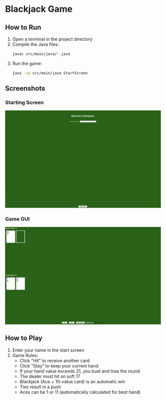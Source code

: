 # Blackjack Game

## How to Run

1. Open a terminal in the project directory
2. Compile the Java files:
   ```bash
   javac src/main/java/*.java
   ```
3. Run the game:
   ```bash
   java -cp src/main/java StartScreen
   ```

## Screenshots

### Starting Screen
![Starting Screen](assets/screenshots/start_screen.png)

### Game GUI
![Game GUI](assets/screenshots/game_gui.png)

## How to Play

1. Enter your name in the start screen
2. Game Rules:
   - Click "Hit" to receive another card
   - Click "Stay" to keep your current hand
   - If your hand value exceeds 21, you bust and lose the round
   - The dealer must hit on soft 17
   - Blackjack (Ace + 10-value card) is an automatic win
   - Ties result in a push
   - Aces can be 1 or 11 (automatically calculated for best hand)
